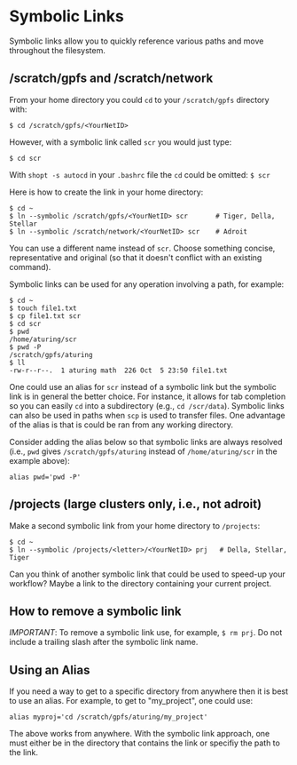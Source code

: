 # Symbolic Links

Symbolic links allow you to quickly reference various paths and move throughout the filesystem.

## /scratch/gpfs and /scratch/network

From your home directory you could `cd` to your `/scratch/gpfs` directory with:

```
$ cd /scratch/gpfs/<YourNetID>
```

However, with a symbolic link called `scr` you would just type:

```
$ cd scr
```

With `shopt -s autocd` in your `.bashrc` file the `cd` could be omitted: `$ scr` 

Here is how to create the link in your home directory:

```
$ cd ~
$ ln --symbolic /scratch/gpfs/<YourNetID> scr       # Tiger, Della, Stellar
$ ln --symbolic /scratch/network/<YourNetID> scr    # Adroit
```

You can use a different name instead of `scr`. Choose something concise, representative and original (so that it doesn't conflict with an existing command).

Symbolic links can be used for any operation involving a path, for example:

```
$ cd ~
$ touch file1.txt
$ cp file1.txt scr
$ cd scr
$ pwd
/home/aturing/scr
$ pwd -P
/scratch/gpfs/aturing
$ ll
-rw-r--r--.  1 aturing math  226 Oct  5 23:50 file1.txt
```

One could use an alias for `scr` instead of a symbolic link but the symbolic link is in general the better choice. For instance, it allows for tab completion so you can easily `cd` into a subdirectory (e.g., `cd /scr/data`). Symbolic links can also be used in paths when `scp` is used to transfer files. One advantage of the alias is that is could be ran from any working directory. 

Consider adding the alias below so that symbolic links are always resolved (i.e., `pwd` gives `/scratch/gpfs/aturing` instead of `/home/aturing/scr` in the example above):

```
alias pwd='pwd -P'
```

## /projects (large clusters only, i.e., not adroit)

Make a second symbolic link from your home directory to `/projects`:

```
$ cd ~
$ ln --symbolic /projects/<letter>/<YourNetID> prj   # Della, Stellar, Tiger
```

Can you think of another symbolic link that could be used to speed-up your workflow? Maybe a link to the directory containing your current project.

## How to remove a symbolic link

*IMPORTANT*: To remove a symbolic link use, for example, `$ rm prj`. Do not include a trailing slash after the symbolic link name.

## Using an Alias

If you need a way to get to a specific directory from anywhere then it is best to use an alias. For example, to get to "my_project", one could use:

```
alias myproj='cd /scratch/gpfs/aturing/my_project'
```

The above works from anywhere. With the symbolic link approach, one must either be in the directory that contains the link or specifiy the path to the link.
